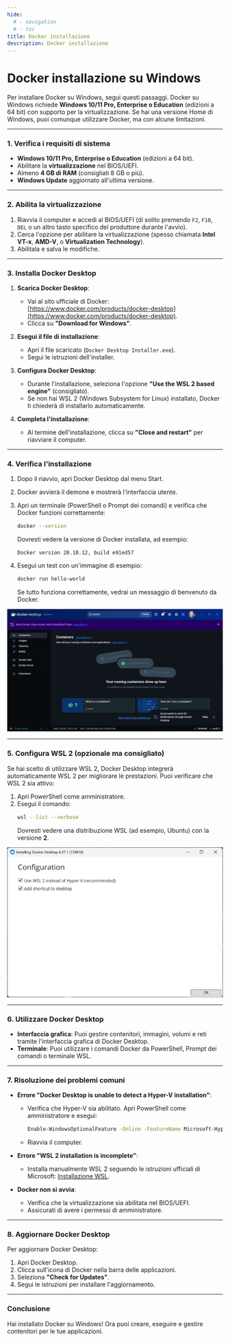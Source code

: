 ```yaml
---
hide:
  # - navigation
  # - toc
title: Docker installazione
description: Docker installazione
---
```


# Docker installazione su Windows

Per installare Docker su Windows, segui questi passaggi. Docker su Windows richiede **Windows 10/11 Pro, Enterprise o Education** (edizioni a 64 bit) con supporto per la virtualizzazione. Se hai una versione Home di Windows, puoi comunque utilizzare Docker, ma con alcune limitazioni.

---

### **1. Verifica i requisiti di sistema**
- **Windows 10/11 Pro, Enterprise o Education** (edizioni a 64 bit).
- Abilitare la **virtualizzazione** nel BIOS/UEFI.
- Almeno **4 GB di RAM** (consigliati 8 GB o più).
- **Windows Update** aggiornato all'ultima versione.

---

### **2. Abilita la virtualizzazione**
1. Riavvia il computer e accedi al BIOS/UEFI (di solito premendo `F2`, `F10`, `DEL` o un altro tasto specifico del produttore durante l'avvio).
2. Cerca l'opzione per abilitare la virtualizzazione (spesso chiamata **Intel VT-x**, **AMD-V**, o **Virtualization Technology**).
3. Abilitala e salva le modifiche.

---

### **3. Installa Docker Desktop**
1. **Scarica Docker Desktop**:
   - Vai al sito ufficiale di Docker: [https://www.docker.com/products/docker-desktop](https://www.docker.com/products/docker-desktop).
   - Clicca su **"Download for Windows"**.

2. **Esegui il file di installazione**:
   - Apri il file scaricato (`Docker Desktop Installer.exe`).
   - Segui le istruzioni dell'installer.

3. **Configura Docker Desktop**:
   - Durante l'installazione, seleziona l'opzione **"Use the WSL 2 based engine"** (consigliato).
   - Se non hai WSL 2 (Windows Subsystem for Linux) installato, Docker ti chiederà di installarlo automaticamente.

4. **Completa l'installazione**:
   - Al termine dell'installazione, clicca su **"Close and restart"** per riavviare il computer.

---

### **4. Verifica l'installazione**
1. Dopo il riavvio, apri Docker Desktop dal menu Start.
2. Docker avvierà il demone e mostrerà l'interfaccia utente.
3. Apri un terminale (PowerShell o Prompt dei comandi) e verifica che Docker funzioni correttamente:
   ```bash
   docker --version
   ```
   Dovresti vedere la versione di Docker installata, ad esempio:
   ```
   Docker version 20.10.12, build e91ed57
   ```

4. Esegui un test con un'immagine di esempio:
   ```bash
   docker run hello-world
   ```
   Se tutto funziona correttamente, vedrai un messaggio di benvenuto da Docker.


![](../imgs/2025-01-17_19h32_00.png)

---

### **5. Configura WSL 2 (opzionale ma consigliato)**
Se hai scelto di utilizzare WSL 2, Docker Desktop integrerà automaticamente WSL 2 per migliorare le prestazioni. Puoi verificare che WSL 2 sia attivo:

1. Apri PowerShell come amministratore.
2. Esegui il comando:
   ```bash
   wsl --list --verbose
   ```
   Dovresti vedere una distribuzione WSL (ad esempio, Ubuntu) con la versione **2**.

![](../imgs/2025-01-17_19h25_20.png)

---

### **6. Utilizzare Docker Desktop**
- **Interfaccia grafica**: Puoi gestire contenitori, immagini, volumi e reti tramite l'interfaccia grafica di Docker Desktop.
- **Terminale**: Puoi utilizzare i comandi Docker da PowerShell, Prompt dei comandi o terminale WSL.

---

### **7. Risoluzione dei problemi comuni**
- **Errore "Docker Desktop is unable to detect a Hyper-V installation"**:
  - Verifica che Hyper-V sia abilitato. Apri PowerShell come amministratore e esegui:
    ```bash
    Enable-WindowsOptionalFeature -Online -FeatureName Microsoft-Hyper-V -All
    ```
  - Riavvia il computer.

- **Errore "WSL 2 installation is incomplete"**:
  - Installa manualmente WSL 2 seguendo le istruzioni ufficiali di Microsoft: [Installazione WSL](https://docs.microsoft.com/it-it/windows/wsl/install).

- **Docker non si avvia**:
  - Verifica che la virtualizzazione sia abilitata nel BIOS/UEFI.
  - Assicurati di avere i permessi di amministratore.

---

### **8. Aggiornare Docker Desktop**
Per aggiornare Docker Desktop:
1. Apri Docker Desktop.
2. Clicca sull'icona di Docker nella barra delle applicazioni.
3. Seleziona **"Check for Updates"**.
4. Segui le istruzioni per installare l'aggiornamento.

---

### **Conclusione**
Hai installato Docker su Windows! Ora puoi creare, eseguire e gestire contenitori per le tue applicazioni.
